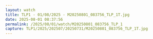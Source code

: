 ```yaml
---
layout: watch
title: TLP1 - 01/08/2025 - M20250801_083756_TLP_1T.jpg
date: 2025-08-01 08:37:56
permalink: /2025/08/01/watch/M20250801_083756_TLP_1
capture: TLP1/2025/202507/20250731/M20250801_083756_TLP_1T.jpg
---
```

